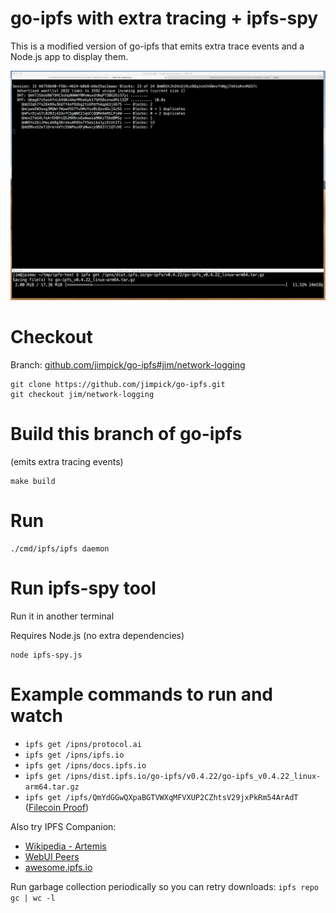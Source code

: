 go-ipfs with extra tracing + ipfs-spy
=====================================

This is a modified version of go-ipfs that emits extra trace events and a Node.js
app to display them.

![Screenshot](./screenshot.png)

# Checkout

Branch: [github.com/jimpick/go-ipfs#jim/network-logging](https://github.com/jimpick/go-ipfs/tree/jim/network-logging)

```
git clone https://github.com/jimpick/go-ipfs.git
git checkout jim/network-logging
```

# Build this branch of go-ipfs

(emits extra tracing events)

```
make build
```

# Run

```
./cmd/ipfs/ipfs daemon
```

# Run ipfs-spy tool

Run it in another terminal

Requires Node.js (no extra dependencies)

```
node ipfs-spy.js
```

# Example commands to run and watch

* `ipfs get /ipns/protocol.ai`
* `ipfs get /ipns/ipfs.io`
* `ipfs get /ipns/docs.ipfs.io`
* `ipfs get /ipns/dist.ipfs.io/go-ipfs/v0.4.22/go-ipfs_v0.4.22_linux-arm64.tar.gz`
* `ipfs get /ipfs/QmYdGGwQXpaBGTVWXqMFVXUP2CZhtsV29jxPkRm54ArAdT` ([Filecoin Proof](https://github.com/filecoin-project/rust-fil-proofs/blob/master/filecoin-proofs/parameters.json))

Also try IPFS Companion:

* [Wikipedia - Artemis](http://127.0.0.1:8080/ipfs/QmXoypizjW3WknFiJnKLwHCnL72vedxjQkDDP1mXWo6uco/wiki/Artemis.html)
* [WebUI Peers](http://127.0.0.1:8080/ipfs/QmNyMYhwJUS1cVvaWoVBhrW8KPj1qmie7rZcWo8f1Bvkhz/#/peers)
* [awesome.ipfs.io](http://127.0.0.1:8080/ipns/awesome.ipfs.io/)

Run garbage collection periodically so you can retry downloads: `ipfs repo gc | wc -l`

